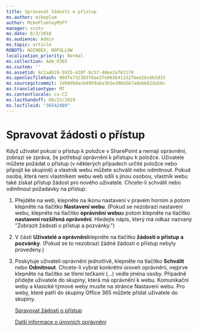 ```yaml
---
title: Spravovat žádosti o přístup
ms.author: mikeplum
author: MikePlumleyMSFT
manager: scotv
ms.date: 8/3/2018
ms.audience: Admin
ms.topic: article
ROBOTS: NOINDEX, NOFOLLOW
localization_priority: Normal
ms.collection: Adm_O365
ms.custom: ''
ms.assetid: 6c1a4b19-5915-428f-bc57-40ee2af62178
ms.openlocfilehash: 90dfe7323b5f0ae37e963b413327bee2bc6b3d33
ms.sourcegitcommit: 1d98db8acb9959aba3b5e308a567ade6b62da56c
ms.translationtype: MT
ms.contentlocale: cs-CZ
ms.lasthandoff: 08/22/2019
ms.locfileid: "36542489"
---
```

# <a name="manage-access-requests"></a>Spravovat žádosti o přístup

Když uživatel pokusí o přístup k položce v SharePoint a nemají oprávnění, zobrazí se zpráva, že potřebují oprávnění k přístupu k položce. Uživatele můžete požádat o přístup (v některých případech určité položce nebo připojit ke skupině) a vlastník webu můžete schválit nebo odmítnout. Pokud osoba, která není vlastníkem webu web sdílí s jinou osobou, vlastník webu také získat přístup žádost pro nového uživatele. Chcete-li schválit nebo odmítnout požadavky na přístup:
  
1. Přejděte na web, klepněte na ikonu nastavení v pravém horním a potom klepněte na tlačítko **Nastavení webu**. (Pokud se nezobrazí nastavení webu, klepněte na tlačítko **oprávnění webu**a potom klepněte na tlačítko **nastavení rozšířená oprávnění**. Hledejte nápis, který má odkaz nazvaný "Zobrazit žádosti o přístup a pozvánky.")
    
2. V části **Uživatelé a oprávnění**klepněte na tlačítko **žádosti o přístup a pozvánky**. (Pokud se to nezobrazí žádné žádosti o přístup nebyly provedeny.)
    
3. Poskytuje uživateli oprávnění jednotlivě, klepněte na tlačítko **Schválit** nebo **Odmítnout**. Chcete-li vybrat konkrétní úroveň oprávnění, nejprve klepněte na tlačítko se třemi tečkami (...) vedle jména osoby. Případně přidejte uživatele do skupiny, která má oprávnění k webu. Komunikační weby a klasické týmové weby musíte na stránce Nastavení webu. Pro weby, které patří do skupiny Office 365 můžete přidat uživatele do skupiny.
    
    [Spravovat žádosti o přístup](https://go.microsoft.com/fwlink/?linkid=2008747)
    
    [Další informace o úrovních oprávnění](https://go.microsoft.com/fwlink/?linkid=867071)
    

